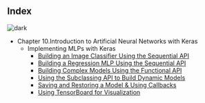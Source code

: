 ## Index
![dark](https://user-images.githubusercontent.com/12748752/143572000-059f26cd-599d-4daf-a5ed-aa0dc1986965.png)
* Chapter 10.Introduction to Artificial Neural Networks with Keras
   * Implementing MLPs with Keras
     * <a href="https://github.com/iAmKankan/Hands-On-Machine-Learning-with-Scikit-Learn-Keras-and-TensorFlow-All_Codes/blob/main/Chapter%2010/1)%20Sequential%20API%20for%20Image%20Classification.ipynb">Building an Image Classifier Using the Sequential API</a>
     * <a href="https://github.com/iAmKankan/Hands-On-Machine-Learning-with-Scikit-Learn-Keras-and-TensorFlow-All_Codes/blob/main/Chapter%2010/1)%20Sequential%20API%20for%20Image%20Classification.ipynb">Building a Regression MLP Using the Sequential API</a>    
     * <a href="https://github.com/iAmKankan/Hands-On-Machine-Learning-with-Scikit-Learn-Keras-and-TensorFlow-All_Codes/blob/main/Chapter%2010/1)%20Sequential%20API%20for%20Image%20Classification.ipynb">Building Complex Models Using the Functional API</a>
     * <a href="https://github.com/iAmKankan/Hands-On-Machine-Learning-with-Scikit-Learn-Keras-and-TensorFlow-All_Codes/blob/main/Chapter%2010/1)%20Sequential%20API%20for%20Image%20Classification.ipynb">Using the Subclassing API to Build Dynamic Models</a>
     * <a href="https://github.com/iAmKankan/Hands-On-Machine-Learning-with-Scikit-Learn-Keras-and-TensorFlow-All_Codes/blob/main/Chapter%2010/1)%20Sequential%20API%20for%20Image%20Classification.ipynb">Saving and Restoring a Model & Using Callbacks</a>
     * <a href="https://github.com/iAmKankan/Hands-On-Machine-Learning-with-Scikit-Learn-Keras-and-TensorFlow-All_Codes/blob/main/Chapter%2010/1)%20Sequential%20API%20for%20Image%20Classification.ipynb">Using TensorBoard for Visualization</a>


